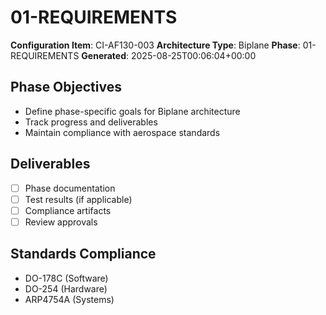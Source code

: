 # 01-REQUIREMENTS

**Configuration Item**: CI-AF130-003
**Architecture Type**: Biplane
**Phase**: 01-REQUIREMENTS
**Generated**: 2025-08-25T00:06:04+00:00

## Phase Objectives
- Define phase-specific goals for Biplane architecture
- Track progress and deliverables
- Maintain compliance with aerospace standards

## Deliverables
- [ ] Phase documentation
- [ ] Test results (if applicable)
- [ ] Compliance artifacts
- [ ] Review approvals

## Standards Compliance
- DO-178C (Software)
- DO-254 (Hardware)
- ARP4754A (Systems)
